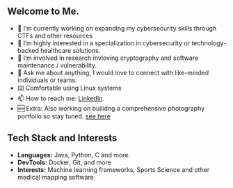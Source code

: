 ## Welcome to Me.
- 🔭 I’m currently working on expanding my cybersecurity skills through CTFs and other resources
- 🌱 I’m highly interested in a specialization in cybersecurity or technology-backed healthcare solutions.
- 🤔 I’m involved in research invloving cryptography and software maintenance / vulnerability.
- 💬 Ask me about anything, I would love to connect with like-minded individuals or teams.
- ⌨️ Comfortable using Linux systems
- 📫 How to reach me: [LinkedIn](https://www.linkedin.com/in/jimi-ademola).
- 🆕 Extra: Also working on builidng a comprehensive photography portfolio so stay tuned. [see here](https://www.instagram.com/capturedbyjimi)

## Tech Stack and Interests
- **Languages:** Java, Python, C and more.
- **DevTools:** Docker, Git, and more
- **Interests:** Machine learning frameworks, Sports Science and other medical mapping software

